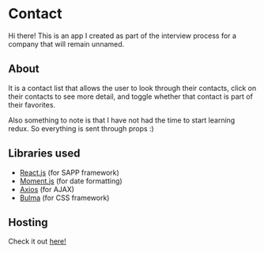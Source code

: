 # Contact

Hi there! This is an app I created as part of the interview process for a company that will remain unnamed.

## About 

It is a contact list that allows the user to look through their contacts, click on their contacts to see more detail, and toggle whether that contact is part of their favorites.

Also something to note is that I have not had the time to start learning redux. So everything is sent through props :)

## Libraries used

* [React.js](https://reactjs.org/) (for SAPP framework)
* [Moment.js](https://momentjs.com/) (for date formatting)
* [Axios](https://github.com/axios/axios) (for AJAX)
* [Bulma](https://bulma.io/) (for CSS framework)

## Hosting

Check it out [here!](http://joshuawootonn.com/contacts/)